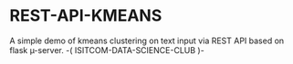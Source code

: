 # REST-API-KMEANS
A simple demo of kmeans clustering on text input via REST API based on flask µ-server. -( ISITCOM-DATA-SCIENCE-CLUB )-
